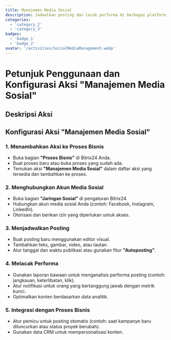 ```yaml
---
title: Manajemen Media Sosial
description: Jadwalkan posting dan lacak performa di berbagai platform sosial.
categories: 
  - 'category_2'
  - 'category_3'
badges: 
  - 'badge_1'
  - 'badge_2'
avatar: '/activities/SocialMediaManagement.webp'
---
```


# Petunjuk Penggunaan dan Konfigurasi Aksi "Manajemen Media Sosial"

## Deskripsi Aksi

## **Konfigurasi Aksi "Manajemen Media Sosial"**

### 1. Menambahkan Aksi ke Proses Bisnis
- Buka bagian **"Proses Bisnis"** di Bitrix24 Anda.
- Buat proses baru atau buka proses yang sudah ada.
- Temukan aksi **"Manajemen Media Sosial"** dalam daftar aksi yang tersedia dan tambahkan ke proses.

### 2. Menghubungkan Akun Media Sosial
- Buka bagian **"Jaringan Sosial"** di pengaturan Bitrix24.
- Hubungkan akun media sosial Anda (contoh: Facebook, Instagram, LinkedIn).
- Otorisasi dan berikan izin yang diperlukan untuk akses.

### 3. Menjadwalkan Posting
- Buat posting baru menggunakan editor visual.
- Tambahkan teks, gambar, video, atau tautan.
- Atur tanggal dan waktu publikasi atau gunakan fitur **"Autoposting"**.

### 4. Melacak Performa
- Gunakan laporan bawaan untuk menganalisis performa posting (contoh: jangkauan, keterlibatan, klik).
- Atur notifikasi untuk orang yang bertanggung jawab dengan metrik kunci.
- Optimalkan konten berdasarkan data analitik.

### 5. Integrasi dengan Proses Bisnis
- Atur pemicu untuk posting otomatis (contoh: saat kampanye baru diluncurkan atau status proyek berubah).
- Gunakan data CRM untuk mempersonalisasi konten.